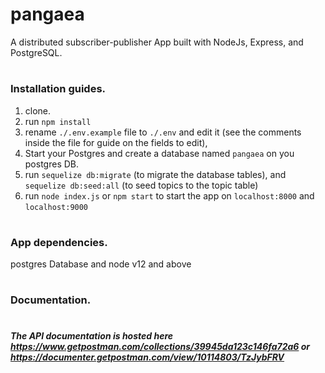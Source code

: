 # pangaea
A distributed subscriber-publisher App built with NodeJs, Express, and PostgreSQL.

# <h3> Installation guides. </h3>

1. clone.<br>
2. run `npm install`<br>
3. rename `./.env.example` file to `./.env` and edit it (see the comments inside the file for guide on the fields to edit), <br>
4. Start your Postgres and create a database named `pangaea` on you postgres DB.
5. run `sequelize db:migrate` (to migrate the database tables), and `sequelize db:seed:all` (to seed topics to the topic table) <br>
6. run `node index.js` or `npm start` to start the app on `localhost:8000` and `localhost:9000` <br>

# <h3> App dependencies. </h3>
postgres Database and node v12 and above

# <h3> Documentation. </h3>
# <h5> The API documentation is hosted here https://www.getpostman.com/collections/39945da123c146fa72a6 or https://documenter.getpostman.com/view/10114803/TzJybFRV </h5>
